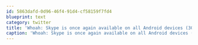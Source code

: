 ```yaml
---
id: 5863dafd-0d96-46f4-91d4-cf58159f7fd4
blueprint: text
category: twitter
title: 'Whoah: Skype is once again available on all Android devices (3G and WiFi).  http://tinyurl.com/3xz82ku'
caption: 'Whoah: Skype is once again available on all Android devices (3G and WiFi).  http://tinyurl.com/3xz82ku'
---
```

